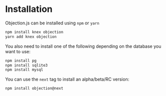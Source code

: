 # Installation

Objection.js can be installed using `npm` or `yarn`

```bash
npm install knex objection
yarn add knex objection
```

You also need to install one of the following depending on the database you want to use:

```bash
npm install pg
npm install sqlite3
npm install mysql
```

You can use the `next` tag to install an alpha/beta/RC version:

```bash
npm install objection@next
```
